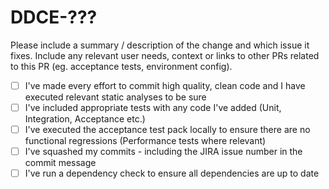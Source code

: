 # DDCE-???
Please include a summary / description of the change and which issue it fixes.  Include any relevant user needs, context or links to other PRs related to this PR (eg. acceptance tests, environment config).
- [ ]  I've made every effort to commit high quality, clean code and I have executed relevant static analyses to be sure
- [ ]  I've included appropriate tests with any code I've added (Unit, Integration, Acceptance etc.)
- [ ]  I've executed the acceptance test pack locally to ensure there are no functional regressions (Performance tests where relevant)
- [ ]  I've squashed my commits - including the JIRA issue number in the commit message
- [ ]  I've run a dependency check to ensure all dependencies are up to date